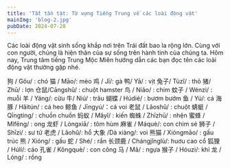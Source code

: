 ```yaml
---
title: 'Tất tần tật: Từ vựng Tiếng Trung về các loài động vật'
mainImg: 'blog-2.jpg'
pubDate: 2024-07-28
---
```

Các loài động vật sinh sống khắp nơi trên Trái đất bao la rộng lớn. Cùng với con người, chúng là hiện thân của sự sống trên hành tinh của chúng ta.  Hôm nay, Trung tâm tiếng Trung Mộc Miên hướng dẫn các bạn đọc tên các loài động vật thường gặp nhé.

狗 / Gǒu/ : chó
猫 / Māo/: mèo
鸡 / Jī/: gà
鸭/ Yā/ : vịt
兔子/ Tùzǐ/ : thỏ
猪/ Zhū/ : lợn
仓鼠/Cāngshǔ/ : chuột hamster
鸟 / Niǎo/ : chim
蚊子 / Wénzi/ : muỗi
羊 / Yáng/: cừu
牛/ Niú/ : trâu
蝴蝶 / Húdié/ : bươm bướm
鱼 / Yú/: cá
海豚 / Hǎitún/ : cá heo
鲸鱼 / Jīngyú/：cá voi
老鼠 / Lǎoshǔ/ : chuột
蜻蜓 / Qīngtíng/ : chuồn chuồn
蚂蚁 / Mǎyǐ/ : kiến
蜘蛛 / Zhīzhū/ : nhện
蜜蜂 / Mìfēng/ : ong
龙虾 / Lóngxiā/ : tôm hùm
麻雀 / Máquè/: con chim sẻ
狮子 / Shīzi/ : sư tử
老虎 / Lǎohǔ/: hổ
大象 /Dà xiàng/: voi
熊猫 / Xióngmāo/ : gấu trúc
熊 / Xióng/ : gấu
蛇 / Shé/ : rắn
长颈鹿 / Chángjǐnglù/: huơu cao cổ
狐狸 / Húlí/: cáo
孔雀 / Kǒngquè/ : con công
马 / Mǎ/ : ngựa
猴子 / Hóuzi/: khỉ
龙 / Lóng/ : rồng